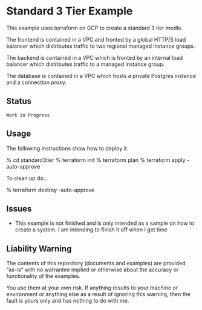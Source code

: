 Standard 3 Tier Example
=======================

This example uses terraform on GCP to create a standard 3 tier modle.

The frontend is contained in a VPC and fronted by a global HTTP/S load balancer which distributes traffic to two regional managed instance groups.

The backend is contained in a VPC which is fronted by an internal load balancer which distributes traffic to a managed instance group.

The database is contained in a VPC which hosts a private Postgres instance and a connection proxy.

Status
------
````
Work in Progress
````
Usage
-----
The following instructions show how to deploy it.

  % cd standard3tier
  % terraform init
  % terraform plan
  % terraform apply -auto-approve

To clean up do...

  % terraform destroy -auto-approve
  
Issues
------
- This example is not finished and is only intended as a sample on how to create a system. I am intending to finish it off when I get time

Liability Warning
-----------------
The contents of this repository (documents and examples) are provided “as-is” with no warrantee implied 
or otherwise about the accuracy or functionality of the examples.

You use them at your own risk. If anything results to your machine or environment or anything else as a 
result of ignoring this warning, then the fault is yours only and has nothing to do with me.
